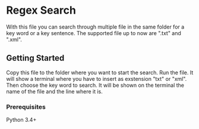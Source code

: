# Regex Search

With this file you can search through multiple file in the same folder for a key 
word or a key sentence. The supported file up to now are ".txt" and ".xml".

## Getting Started

Copy this file to the folder where you want to start the search. Run the file. 
It will show a terminal where you have to insert as exstension "txt" or "xml". 
Then choose the key word to search. It will be shown on the terminal the name of
the file and the line where it is.

### Prerequisites

Python 3.4+

